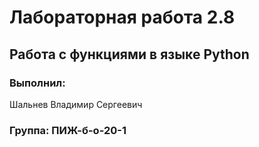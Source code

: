 # Лабораторная работа 2.8
## Работа с функциями в языке Python
### Выполнил:
Шальнев Владимир Сергеевич
### Группа: ПИЖ-б-о-20-1
